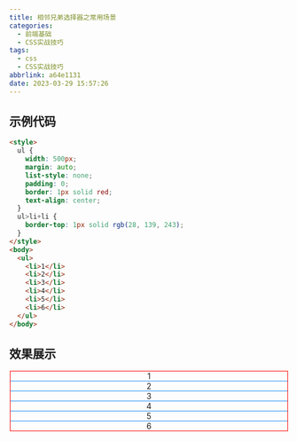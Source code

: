 ```yaml
---
title: 相邻兄弟选择器之常用场景
categories:
  - 前端基础
  - CSS实战技巧
tags:
  - css
  - CSS实战技巧
abbrlink: a64e1131
date: 2023-03-29 15:57:26
---
```

## 示例代码
```HTML
<style>
  ul {
    width: 500px;
    margin: auto;
    list-style: none;
    padding: 0;
    border: 1px solid red;
    text-align: center;
  }
  ul>li+li {
    border-top: 1px solid rgb(28, 139, 243);
  }
</style>
<body>
  <ul>
    <li>1</li>
    <li>2</li>
    <li>3</li>
    <li>4</li>
    <li>5</li>
    <li>6</li>
  </ul>
</body>
```
## 效果展示
<style>
  #custom-ul {
    width: 500px;
    margin: auto;
    list-style: none;
    padding: 0;
    border: 1px solid red;
    text-align: center;
    padding: 0 !important;
  }
  #custom-ul>li+li {
    border-top: 1px solid rgb(28, 139, 243);
  }
  #custom-ul>li::before{
    display: none !important;
  }
</style>
<ul id="custom-ul">
  <li>1</li>
  <li>2</li>
  <li>3</li>
  <li>4</li>
  <li>5</li>
  <li>6</li>
</ul>